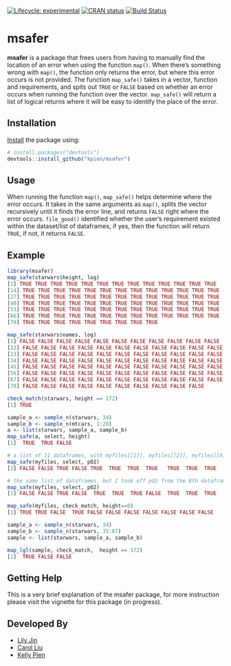 [![Lifecycle:
experimental](https://img.shields.io/badge/lifecycle-experimental-orange.svg)](https://www.tidyverse.org/lifecycle/#experimental)
[![CRAN
status](https://www.r-pkg.org/badges/version/msafer)](https://CRAN.R-project.org/package=msafer)
[![Build Status](https://travis-ci.com/kpien/msafer.svg?branch=master)](https://travis-ci.com/kpien/msafer)

# msafer

**msafer** is a package that frees users from having to manually find the location of an error when using the function `map()`. When there’s something wrong with `map()`, the function only returns the error, but where this error occurs is not provided. The function `map_safe()` takes in a vector, function and requirements, and spits out `TRUE` or `FALSE` based on whether an error occurs when running the function over the vector. `map_safe()` will return a list of logical returns where it will be easy to identify the place of the error. 

## Installation

[Install](https://github.com/kpien/msafer) the package using:

``` r
# install.packages("devtools")
devtools::install_github("kpien/msafer")
```

## Usage

When running the function `map()`, `map_safe()` helps determine where the error occurs. It takes in the same arguments as `map()`, splits the vector recursively until it finds the error line, and returns `FALSE` right where the error occurs. `file_good()` identified whether the user’s requirement existed within the dataset/list of dataframes, if yes, then the function will return `TRUE`, if not, it returns `FALSE`.


## Example

``` r
library(msafer)
map_safe(starwars$height, log)
[1] TRUE TRUE TRUE TRUE TRUE TRUE TRUE TRUE TRUE TRUE TRUE TRUE TRUE
[14] TRUE TRUE TRUE TRUE TRUE TRUE TRUE TRUE TRUE TRUE TRUE TRUE TRUE
[27] TRUE TRUE TRUE TRUE TRUE TRUE TRUE TRUE TRUE TRUE TRUE TRUE TRUE
[40] TRUE TRUE TRUE TRUE TRUE TRUE TRUE TRUE TRUE TRUE TRUE TRUE TRUE
[53] TRUE TRUE TRUE TRUE TRUE TRUE TRUE TRUE TRUE TRUE TRUE TRUE TRUE
[66] TRUE TRUE TRUE TRUE TRUE TRUE TRUE TRUE TRUE TRUE TRUE TRUE TRUE
[79] TRUE TRUE TRUE TRUE TRUE TRUE TRUE TRUE TRUE

map_safe(starwars$names, log)
[1] FALSE FALSE FALSE FALSE FALSE FALSE FALSE FALSE FALSE FALSE FALSE
[12] FALSE FALSE FALSE FALSE FALSE FALSE FALSE FALSE FALSE FALSE FALSE
[23] FALSE FALSE FALSE FALSE FALSE FALSE FALSE FALSE FALSE FALSE FALSE
[34] FALSE FALSE FALSE FALSE FALSE FALSE FALSE FALSE FALSE FALSE FALSE
[45] FALSE FALSE FALSE FALSE FALSE FALSE FALSE FALSE FALSE FALSE FALSE
[56] FALSE FALSE FALSE FALSE FALSE FALSE FALSE FALSE FALSE FALSE FALSE
[67] FALSE FALSE FALSE FALSE FALSE FALSE FALSE FALSE FALSE FALSE FALSE
[78] FALSE FALSE FALSE FALSE FALSE FALSE FALSE FALSE FALSE FALSE

check_match(starwars, height == 172)
[1] TRUE

sample_a <- sample_n(starwars, 34)
sample_b <- sample_n(mtcars, 1:20)
a <- list(starwars, sample_a, sample_b)
map_safe(a, select, height)
[1]  TRUE  TRUE FALSE

# a list of 11 dataframes, with myfiles[[1]], myfiles[[2]], myfiles[[4]] being empty dataframes
map_safe(myfiles, select, pO2)
[1] FALSE FALSE TRUE FALSE TRUE  TRUE  TRUE  TRUE   TRUE  TRUE  TRUE

# the same list of dataframes, but I took off pO2 from the 8th dataframe
map_safe(myfiles, select, pO2)
[1] FALSE FALSE TRUE FALSE  TRUE  TRUE  TRUE FALSE  TRUE  TRUE  TRUE

map_safe(myfiles, check_match, height==0)
[1] TRUE TRUE FALSE  TRUE FALSE FALSE FALSE FALSE FALSE FALSE FALSE

sample_a <- sample_n(starwars, 34)
sample_b <- sample_n(starwars, 35:87)
sample <- list(starwars, sample_a, sample_b)

map_lgl(sample, check_match,  height == 172)
[1]  TRUE FALSE FALSE
```
## Getting Help
This is a very brief explanation of the msafer package, for more instruction please visit the vignette for this package (in progress). 

## Developed By
- [Lily Jin](https://github.com/Lilyyyy54)
- [Carol Liu](https://github.com/CarolLiuSifan)
- [Kelly Pien](https://github.com/kpien)
